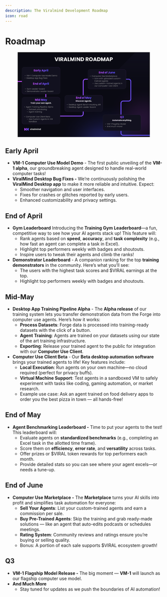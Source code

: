 ```yaml
---
description: The Viralmind Development Roadmap
icon: road
---
```


# Roadmap

<figure><img src=".gitbook/assets/Viralmind_Roadmap-March-18-2025.png" alt=""><figcaption></figcaption></figure>

## **Early April**

* **VM-1 Computer Use Model Demo** - The first public unveiling of the **VM-1 alpha**, our groundbreaking agent designed to handle real-world computer tasks!
* **ViralMind Desktop Bug Fixes -** We’re continuously polishing the **ViralMind Desktop app** to make it more reliable and intuitive. Expect:
  * Smoother navigation and user interfaces.
  * Fixes for crashes or glitches reported by early users.
  * Enhanced customizability and privacy settings.

## **End of April**

* **Gym Leaderboard** Introducing the **Training Gym Leaderboard**—a fun, competitive way to see how your AI agents stack up! This feature will:
  * Rank agents based on **speed**, **accuracy**, and **task complexity** (e.g., how fast an agent can complete a task in Excel).
  * Highlight top performers weekly with badges and shoutouts.
  * Inspire users to tweak their agents and climb the ranks!
* **Demonstrator Leaderboard** - A companion ranking for the top **training demonstrators** in the community. Here’s what you’ll see:
  * The users with the highest task scores and $VIRAL earnings at the top.
  * Highlight top performers weekly with badges and shoutouts.

## **Mid-May**

* **Desktop App Training Pipeline Alpha** - The **Alpha release** of our training system lets you transfer demonstration data from the Forge into computer use agents. Here’s how it works:
  * **Process Datasets**: Forge data is processed into training-ready datasets with the click of a button.
  * **Agent** **Training**: Agents are trained on your datasets using our state of the art training infrastructure.
  * **Exporting**: Release your trained agent to the public for integration with our **Computer Use Client**.
* **Computer Use Client Beta** - Our **Beta desktop automation software** brings your trained agents to life! Key features include:
  * **Local Execution**: Run agents on your own machine—no cloud required (perfect for privacy buffs).
  * **Virtual Machine Support**: Test agents in a sandboxed VM to safely experiment with tasks like coding, gaming automation, or market research.
  * Example use case: Ask an agent trained on food delivery apps to order you the best pizza in town — all hands-free!

## **End of May**

* **Agent Benchmarking Leaderboard -** Time to put your agents to the test! This leaderboard will:
  * Evaluate agents on **standardized benchmarks** (e.g., completing an Excel task in the allotted time frame).
  * Score them on **efficiency**, **error rate**, and **versatility** across tasks.
  * Offer prizes or $VIRAL token rewards for top performers each month.
  * Provide detailed stats so you can see where your agent excels—or needs a tune-up.

## **End of June**

* **Computer Use Marketplace -** The **Marketplace** turns your AI skills into profit and simplifies task automation for everyone:
  * **Sell Your Agents**: List your custom-trained agents and earn a commission per sale.
  * **Buy Pre-Trained Agents**: Skip the training and grab ready-made solutions — like an agent that auto-edits podcasts or schedules meetings.
  * **Rating System**: Community reviews and ratings ensure you’re buying or selling quality.
  * Bonus: A portion of each sale supports $VIRAL ecosystem growth!

## **Q3**

* **VM-1 Flagship Model Release -** The big moment — **VM-1** will launch as our flagship computer use model.
* **And Much More**
  * Stay tuned for updates as we push the boundaries of AI automation!
